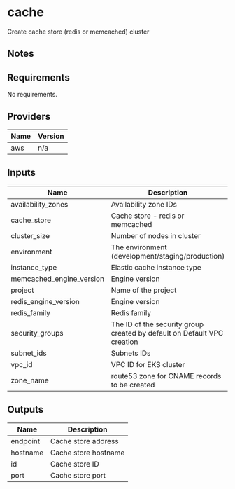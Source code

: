 # cache

Create cache store (redis or memcached) cluster

## Notes

<!-- BEGINNING OF PRE-COMMIT-TERRAFORM DOCS HOOK -->
## Requirements

No requirements.

## Providers

| Name | Version |
|------|---------|
| aws | n/a |

## Inputs

| Name | Description | Type | Default | Required |
|------|-------------|------|---------|:--------:|
| availability\_zones | Availability zone IDs | `list(string)` | `[]` | no |
| cache\_store | Cache store - redis or memcached | `string` | `"memcached"` | no |
| cluster\_size | Number of nodes in cluster | `number` | `1` | no |
| environment | The environment (development/staging/production) | `any` | n/a | yes |
| instance\_type | Elastic cache instance type | `string` | `"cache.t2.micro"` | no |
| memcached\_engine\_version | Engine version | `string` | `"1.5.16"` | no |
| project | Name of the project | `any` | n/a | yes |
| redis\_engine\_version | Engine version | `string` | `"5.0.6"` | no |
| redis\_family | Redis family | `string` | `"redis6.x"` | no |
| security\_groups | The ID of the security group created by default on Default VPC creation | `list(string)` | n/a | yes |
| subnet\_ids | Subnets IDs | `list(string)` | n/a | yes |
| vpc\_id | VPC ID for EKS cluster | `any` | n/a | yes |
| zone\_name | route53 zone for CNAME records to be created | `string` | n/a | yes |

## Outputs

| Name | Description |
|------|-------------|
| endpoint | Cache store address |
| hostname | Cache store hostname |
| id | Cache store ID |
| port | Cache store port |

<!-- END OF PRE-COMMIT-TERRAFORM DOCS HOOK -->
